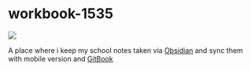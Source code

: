 # workbook-1535

[![](https://img.shields.io/badge/GITBOOK-555555?style=for-the-badge&logo=gitbook&logoWidth=32&logoColor=ffffff&labelColor=3884FF)](https://kruase.gitbook.io/workbook-1535/)

A place where i keep my school notes taken via [Obsidian](https://obsidian.md/) and sync them with mobile version and [GitBook](https://www.gitbook.com/) 
